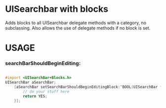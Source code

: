 UISearchbar with blocks
=======================
Adds blocks to all UISearchbar delegate methods with a category, no subclassing. Also allows the use of delegate methods if no block is set.


USAGE
=====

### searchBarShouldBeginEditing:
```objective-c

#import <UISearchBar+Blocks.h>
UISearchBar aSearchBar;
    [aSearchBar setSearchBarShouldBeginEditingBlock:^BOOL(UISearchBar *searchBar) {
        // do your stuff here
        return YES;
    }];
    
```
